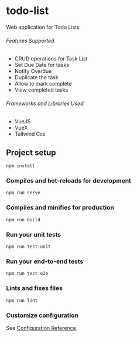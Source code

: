 # todo-list

Web application for Todo Lists

###### Features Supported

- CRUD operations for Task List
- Set Due Date for tasks
- Notify Overdue
- Duplicate the task
- Allow to mark complete
- View completed tasks

###### Frameworks and Libraries Used

- VueJS
- VueX
- Tailwind Css

## Project setup

```
npm install
```

### Compiles and hot-reloads for development

```
npm run serve
```

### Compiles and minifies for production

```
npm run build
```

### Run your unit tests

```
npm run test:unit
```

### Run your end-to-end tests

```
npm run test:e2e
```

### Lints and fixes files

```
npm run lint
```

### Customize configuration

See [Configuration Reference](https://cli.vuejs.org/config/).
